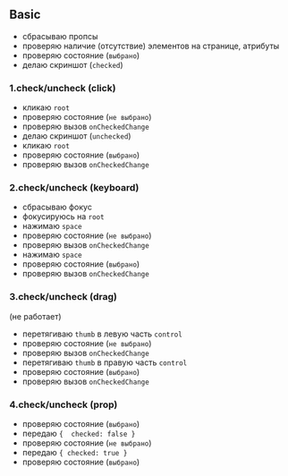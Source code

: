 ## Basic

- сбрасываю пропсы
- проверяю наличие (отсутствие) элементов на странице, атрибуты
- проверяю состояние (`выбрано`)
- делаю скриншот (`checked`)

### 1.check/uncheck (click)

- кликаю `root`
- проверяю состояние (`не выбрано`)
- проверяю вызов `onCheckedChange`
- делаю скриншот (`unchecked`)
- кликаю `root`
- проверяю состояние (`выбрано`)
- проверяю вызов `onCheckedChange`

### 2.check/uncheck (keyboard)

- сбрасываю фокус
- фокусируюсь на `root`
- нажимаю `space`
- проверяю состояние (`не выбрано`)
- проверяю вызов `onCheckedChange`
- нажимаю `space`
- проверяю состояние (`выбрано`)
- проверяю вызов `onCheckedChange`

### 3.check/uncheck (drag)
(не работает)

- перетягиваю `thumb` в левую часть `control`
- проверяю состояние (`не выбрано`)
- проверяю вызов `onCheckedChange`
- перетягиваю `thumb` в правую часть `control`
- проверяю состояние (`выбрано`)
- проверяю вызов `onCheckedChange`

### 4.check/uncheck (prop)

- проверяю состояние (`выбрано`)
- передаю `{  checked: false }`
- проверяю состояние (`не выбрано`)
- передаю `{ checked: true }`
- проверяю состояние (`выбрано`)